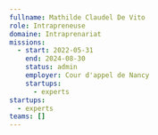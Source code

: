 ```yaml
---
fullname: Mathilde Claudel De Vito
role: Intrapreneuse
domaine: Intraprenariat
missions:
  - start: 2022-05-31
    end: 2024-08-30
    status: admin
    employer: Cour d'appel de Nancy
    startups:
      - experts
startups:
  - experts
teams: []
---
```

